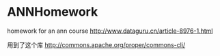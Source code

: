# ANNHomework
homework for an ann course
http://www.dataguru.cn/article-8976-1.html

用到了这个库 http://commons.apache.org/proper/commons-cli/
